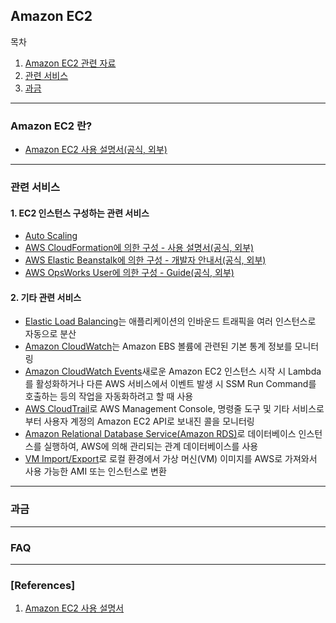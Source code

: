 ## Amazon EC2

목차

1. [Amazon EC2 관련 자료](#amazon-ec2-관련-자료)
1. [관련 서비스](#관련-서비스)
1. [과금](#과금)

* * *

### Amazon EC2 란?

- [Amazon EC2 사용 설명서(공식, 외부)](http://docs.aws.amazon.com/ko_kr/AWSEC2/latest/UserGuide/concepts.html)

***

### 관련 서비스

#### 1. EC2 인스턴스 구성하는 관련 서비스

- [Auto Scaling](/document/cloud/aws/amazon-auto-scaling)
- [AWS CloudFormation에 의한 구성 - 사용 설명서(공식, 외부)](http://docs.aws.amazon.com/ko_kr/AWSCloudFormation/latest/UserGuide/Welcome.html)
- [AWS Elastic Beanstalk에 의한 구성 - 개발자 안내서(공식, 외부)](http://docs.aws.amazon.com/ko_kr/elasticbeanstalk/latest/dg/Welcome.html)
- [AWS OpsWorks User에 의한 구성 - Guide(공식, 외부)](http://docs.aws.amazon.com/ko_kr/opsworks/latest/userguide/welcome.html)

#### 2. 기타 관련 서비스
- [Elastic Load Balancing](#)는 애플리케이션의 인바운드 트래픽을 여러 인스턴스로 자동으로 분산
- [Amazon CloudWatch](#)는 Amazon EBS 볼륨에 관련된 기본 통계 정보를 모니터링
- [Amazon CloudWatch Events](#)새로운 Amazon EC2 인스턴스 시작 시 Lambda를 활성화하거나 다른 AWS 서비스에서 이벤트 발생 시 SSM Run Command를 호출하는 등의 작업을 자동화하려고 할 때 사용
- [AWS CloudTrail](#)로 AWS Management Console, 명령줄 도구 및 기타 서비스로부터 사용자 계정의 Amazon EC2 API로 보내진 콜을 모니터링
- [Amazon Relational Database Service(Amazon RDS)](#)로 데이터베이스 인스턴스를 실행하여, AWS에 의해 관리되는 관계 데이터베이스를 사용
- [VM Import/Export](#)로 로컬 환경에서 가상 머신(VM) 이미지를 AWS로 가져와서 사용 가능한 AMI 또는 인스턴스로 변환

***

### 과금

***

### FAQ

***

### [References]

1. [Amazon EC2 사용 설명서](http://docs.aws.amazon.com/ko_kr/AWSEC2/latest/UserGuide/concepts.html)
